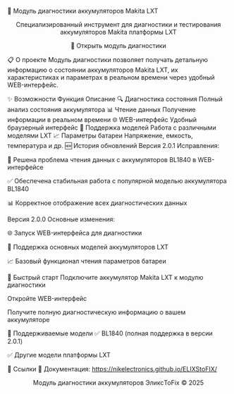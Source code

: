 🔋 Модуль диагностики аккумуляторов Makita LXT
<div align="center">

Специализированный инструмент для диагностики и тестирования аккумуляторов Makita платформы LXT

🚀 Открыть модуль диагностики

</div>
📋 О проекте
Модуль диагностики позволяет получать детальную информацию о состоянии аккумуляторов Makita LXT, их характеристиках и параметрах в реальном времени через удобный WEB-интерфейс.

✨ Возможности
Функция	Описание
🔍 Диагностика состояния	Полный анализ состояния аккумулятора
📊 Чтение данных	Получение информации в реальном времени
🌐 WEB-интерфейс	Удобный браузерный интерфейс
🔧 Поддержка моделей	Работа с различными моделями LXT
📈 Параметры батареи	Напряжение, емкость, температура и др.
🆕 История обновлений
Версия 2.0.1
Исправления:

🐛 Решена проблема чтения данных с аккумуляторов BL1840 в WEB-интерфейсе

✅ Обеспечена стабильная работа с популярной моделью аккумулятора BL1840

📊 Корректное отображение всех диагностических данных

Версия 2.0.0
Основные изменения:

🌐 Запуск WEB-интерфейса для диагностики

🔧 Поддержка основных моделей аккумуляторов LXT

📈 Базовый функционал чтения параметров батареи

🚀 Быстрый старт
Подключите аккумулятор Makita LXT к модулю диагностики

Откройте WEB-интерфейс

Получите полную диагностическую информацию о вашем аккумуляторе

📁 Поддерживаемые модели
✅ BL1840 (полная поддержка в версии 2.0.1)

✅ Другие модели платформы LXT

🔗 Ссылки
📖 Документация: https://nikelectronics.github.io/ELIXStoFIX/


<div align="center">
Модуль диагностики аккумуляторов ЭликсToFix © 2025

</div>